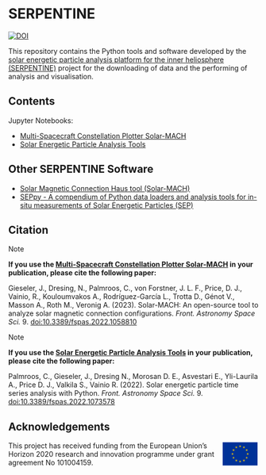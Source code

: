 # SERPENTINE
[![DOI](https://zenodo.org/badge/498388422.svg)](https://zenodo.org/badge/latestdoi/498388422)


This repository contains the Python tools and software developed by the [solar energetic particle analysis platform for the inner heliosphere (SERPENTINE)](https://serpentine-h2020.eu/) project for the downloading of data and the performing of analysis and visualisation.

## Contents

Jupyter Notebooks:
- [Multi-Spacecraft Constellation Plotter Solar-MACH](https://github.com/serpentine-h2020/serpentine/tree/main/notebooks/solarmach)
- [Solar Energetic Particle Analysis Tools](https://github.com/serpentine-h2020/serpentine/tree/main/notebooks/sep_analysis_tools)

## Other SERPENTINE Software

- [Solar Magnetic Connection Haus tool (Solar-MACH)](https://github.com/jgieseler/solarmach)
- [SEPpy - A compendium of Python data loaders and analysis tools for in-situ measurements of Solar Energetic Particles (SEP) ](https://github.com/serpentine-h2020/seppy)

## Citation
> [!NOTE]
> **If you use the [Multi-Spacecraft Constellation Plotter Solar-MACH](https://github.com/serpentine-h2020/serpentine/tree/main/notebooks/solarmach) in your publication, please cite the following paper:**
> 
> Gieseler, J., Dresing, N., Palmroos, C., von Forstner, J. L. F., Price, D. J., Vainio, R., Kouloumvakos A., Rodríguez-García L., Trotta D., Génot V., Masson A., Roth M., Veronig A. (2023).
Solar-MACH: An open-source tool to analyze solar magnetic connection configurations. *Front. Astronomy Space Sci.* 9. [doi:10.3389/fspas.2022.1058810](https://doi.org/10.3389/fspas.2022.1058810)

> [!NOTE]
> **If you use the [Solar Energetic Particle Analysis Tools](https://github.com/serpentine-h2020/serpentine/tree/main/notebooks/sep_analysis_tools) in your publication, please cite the following paper:**
>
> Palmroos, C., Gieseler, J., Dresing N., Morosan D. E., Asvestari E., Yli-Laurila A., Price D. J., Valkila S., Vainio R. (2022). Solar energetic particle time series analysis with Python. *Front. Astronomy Space Sci.* 9. [doi:10.3389/fspas.2022.1073578](https://doi.org/10.3389/fspas.2022.1073578)

## Acknowledgements
<img align="right" height="50px" src="eu_logo.png"> 
This project has received funding from the European Union’s Horizon 2020 research and innovation programme under grant agreement No 101004159.
